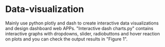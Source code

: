 # Data-visualization
Mainly use python plotly and dash to create interactive data visualizations and design dashboard web APPs.
"Interactive dash charts.py" contains interactive graphs with dropdowns, slider, radiobuttons and hover reaction on plots and you can check the output results in "Figure 1".
